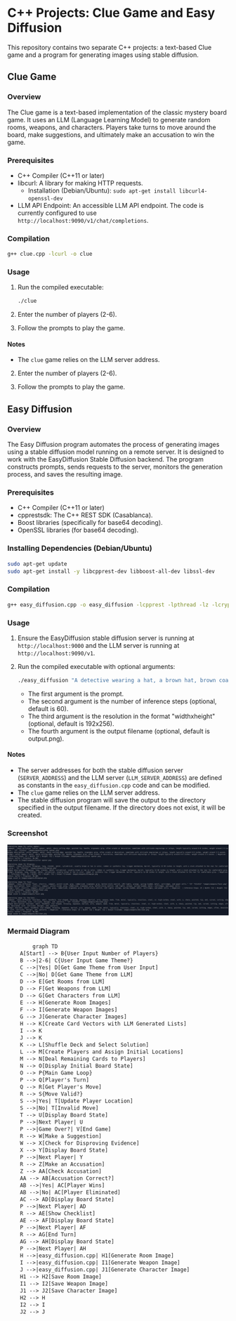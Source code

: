 # C++ Projects: Clue Game and Easy Diffusion

This repository contains two separate C++ projects: a text-based Clue game and a program for generating images using stable diffusion.

## Clue Game

### Overview

The Clue game is a text-based implementation of the classic mystery board game. It uses an LLM (Language Learning Model) to generate random rooms, weapons, and characters. Players take turns to move around the board, make suggestions, and ultimately make an accusation to win the game.

### Prerequisites

*   C++ Compiler (C++11 or later)
*   libcurl:  A library for making HTTP requests.
    *   Installation (Debian/Ubuntu): `sudo apt-get install libcurl4-openssl-dev`
*   LLM API Endpoint: An accessible LLM API endpoint. The code is currently configured to use `http://localhost:9090/v1/chat/completions`.

### Compilation

```bash
g++ clue.cpp -lcurl -o clue
```

### Usage

1.  Run the compiled executable:

    ```bash
    ./clue
    ```

2.  Enter the number of players (2-6).

3.  Follow the prompts to play the game.

#### Notes

*   The `clue` game relies on the LLM server address.

2.  Enter the number of players (2-6).

3.  Follow the prompts to play the game.

## Easy Diffusion

### Overview

The Easy Diffusion program automates the process of generating images using a stable diffusion model running on a remote server. It is designed to work with the EasyDiffusion Stable Diffusion backend. The program constructs prompts, sends requests to the server, monitors the generation process, and saves the resulting image.

### Prerequisites

*   C++ Compiler (C++11 or later)
*   cpprestsdk: The C++ REST SDK (Casablanca).
*   Boost libraries (specifically for base64 decoding).
*   OpenSSL libraries (for base64 decoding).

### Installing Dependencies (Debian/Ubuntu)

```bash
sudo apt-get update
sudo apt-get install -y libcpprest-dev libboost-all-dev libssl-dev
```

### Compilation

```bash
g++ easy_diffusion.cpp -o easy_diffusion -lcpprest -lpthread -lz -lcrypto -lssl
```

### Usage

1.  Ensure the EasyDiffusion stable diffusion server is running at `http://localhost:9000` and the LLM server is running at `http://localhost:9090/v1`.

2.  Run the compiled executable with optional arguments:

    ```bash
    ./easy_diffusion "A detective wearing a hat, a brown hat, brown coat." "25" "512x512" "detective.png"
    ```

    *   The first argument is the prompt.
    *   The second argument is the number of inference steps (optional, default is 60).
    *   The third argument is the resolution in the format "widthxheight" (optional, default is 192x256).
    *   The fourth argument is the output filename (optional, default is output.png).

#### Notes

*   The server addresses for both the stable diffusion server (`SERVER_ADDRESS`) and the LLM server (`LLM_SERVER_ADDRESS`) are defined as constants in the `easy_diffusion.cpp` code and can be modified.
*   The `clue` game relies on the LLM server address.
*   The stable diffusion program will save the output to the directory specified in the output filename. If the directory does not exist, it will be created.


### Screenshot

![LLM still being bad at Stable Diffusion](https://github.com/Jay4242/llm-clue/blob/3e98a53a194533353af4c9a51cf04faf94ad723c/image.png)


### Mermaid Diagram

```mermaid
        graph TD
    A[Start] --> B{User Input Number of Players}
    B -->|2-6| C{User Input Game Theme?}
    C -->|Yes| D[Get Game Theme from User Input]
    C -->|No| D[Get Game Theme from LLM]
    D --> E[Get Rooms from LLM]
    D --> F[Get Weapons from LLM]
    D --> G[Get Characters from LLM]
    E --> H[Generate Room Images]
    F --> I[Generate Weapon Images]
    G --> J[Generate Character Images]
    H --> K[Create Card Vectors with LLM Generated Lists]
    I --> K
    J --> K
    K --> L[Shuffle Deck and Select Solution]
    L --> M[Create Players and Assign Initial Locations]
    M --> N[Deal Remaining Cards to Players]
    N --> O[Display Initial Board State]
    O --> P{Main Game Loop}
    P --> Q[Player's Turn]
    Q --> R[Get Player's Move]
    R --> S{Move Valid?}
    S -->|Yes| T[Update Player Location]
    S -->|No| T[Invalid Move]
    T --> U[Display Board State]
    P -->|Next Player| U
    P -->|Game Over?| V[End Game]
    R --> W[Make a Suggestion]
    W --> X[Check for Disproving Evidence]
    X --> Y[Display Board State]
    P -->|Next Player| Y
    R --> Z[Make an Accusation]
    Z --> AA[Check Accusation]
    AA --> AB[Accusation Correct?]
    AB -->|Yes| AC[Player Wins]
    AB -->|No| AC[Player Eliminated]
    AC --> AD[Display Board State]
    P -->|Next Player| AD
    R --> AE[Show Checklist]
    AE --> AF[Display Board State]
    P -->|Next Player| AF
    R --> AG[End Turn]
    AG --> AH[Display Board State]
    P -->|Next Player| AH
    H -->|easy_diffusion.cpp| H1[Generate Room Image]
    I -->|easy_diffusion.cpp| I1[Generate Weapon Image]
    J -->|easy_diffusion.cpp| J1[Generate Character Image]
    H1 --> H2[Save Room Image]
    I1 --> I2[Save Weapon Image]
    J1 --> J2[Save Character Image]
    H2 --> H
    I2 --> I
    J2 --> J
```
